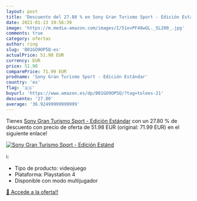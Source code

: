 ```yaml
---
layout: post
title: 'Descuento del 27.80 % en Sony Gran Turismo Sport - Edición Estánd'
date: 2021-01-13 19:56:39
image: 'https://m.media-amazon.com/images/I/51ovPF48wGL._SL200_.jpg'
comments: true
category: ofertas
author: ring
slug: 'B01GO9OP5Q-es'
actualPrice: 51.98 EUR
currency: EUR
price: 51.98
comparePrice: 71.99 EUR
prodname: 'Sony Gran Turismo Sport - Edición Estándar'
country: 'es'
flag: '🇪🇸'
buyurl: 'https://www.amazon.es/dp/B01GO9OP5Q/?tag=tolees-21'
descuento: '27.80'
average: '36.92499999999999'
---
```


Tienes [Sony Gran Turismo Sport - Edición Estándar](https://www.amazon.es/dp/B01GO9OP5Q/?tag=tolees-21) con un 27.80 % de descuento con precio de oferta de 51.98 EUR (original: 71.99 EUR) en el siguiente enlace!

[![Sony Gran Turismo Sport - Edición Estánd](https://m.media-amazon.com/images/I/51ovPF48wGL._SL200_.jpg)](https://www.amazon.es/dp/B01GO9OP5Q/?tag=tolees-21)

ℹ️:

- Tipo de producto: videojuego
- Plataforma: Playstation 4
- Disponible con modo multijugador

[🛒 Accede a la oferta!!](https://www.amazon.es/dp/B01GO9OP5Q/?tag=tolees-21)
